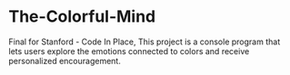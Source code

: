 # The-Colorful-Mind
Final for Stanford - Code In Place, This project is a console program that lets users explore the emotions connected to colors and receive personalized encouragement.
